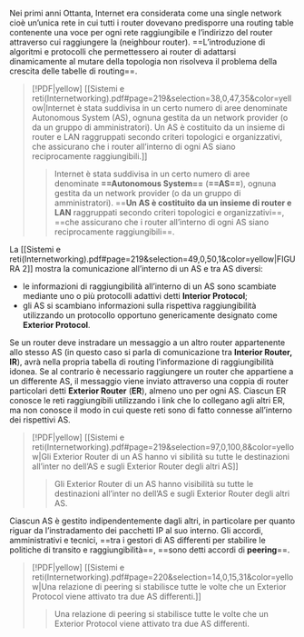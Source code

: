 Nei primi anni Ottanta, Internet era considerata come una single network cioè un’unica rete in cui tutti i router dovevano predisporre una routing table contenente una voce per ogni rete raggiungibile e l’indirizzo del router attraverso cui raggiungere la (neighbour router). ==L’introduzione di algoritmi e protocolli che permettessero ai router di adattarsi dinamicamente al mutare della topologia non risolveva il problema della crescita delle tabelle di routing==.

> [!PDF|yellow] [[Sistemi e reti(Internetworking).pdf#page=219&selection=38,0,47,35&color=yellow|Internet è stata suddivisa in un certo numero di aree denominate Autonomous System (AS), ognuna gestita da un network provider (o da un gruppo di amministratori). Un AS è costituito da un insieme di router e LAN raggruppati secondo criteri topologici e organizzativi, che assicurano che i router all’interno di ogni AS siano reciprocamente raggiungibili.]]
> > Internet è stata suddivisa in un certo numero di aree denominate **==Autonomous System==** (**==AS==**), ognuna gestita da un network provider (o da un gruppo di amministratori). ==**Un AS è costituito da un insieme di router e LAN** raggruppati secondo criteri topologici e organizzativi==, ==che assicurano che i router all’interno di ogni AS siano reciprocamente raggiungibili==.

La [[Sistemi e reti(Internetworking).pdf#page=219&selection=49,0,50,1&color=yellow|FIGURA 2]] mostra la comunicazione all’interno di un AS e tra AS diversi:

- le informazioni di raggiungibilità all’interno di un AS sono scambiate mediante uno o più protocolli adattivi detti **Interior Protocol**; 
- gli AS si scambiano informazioni sulla rispettiva raggiungibilità utilizzando un protocollo opportuno genericamente designato come **Exterior Protocol**.

Se un router deve instradare un messaggio a un altro router appartenente allo stesso AS (in questo caso si parla di comunicazione tra **Interior Router, IR**), avrà nella propria tabella di routing l’informazione di raggiungibilità idonea. Se al contrario è necessario raggiungere un router che appartiene a un differente AS, il messaggio viene inviato attraverso una coppia di router particolari detti **Exterior Router** (**ER**), almeno uno per ogni AS. Ciascun ER conosce le reti raggiungibili utilizzando i link che lo collegano agli altri ER, ma non conosce il modo in cui queste reti sono di fatto connesse all’interno dei rispettivi AS.

> [!PDF|yellow] [[Sistemi e reti(Internetworking).pdf#page=219&selection=97,0,100,8&color=yellow|Gli Exterior Router di un AS hanno vi sibilità su tutte le destinazioni all’inter no dell’AS e sugli Exterior Router degli altri AS]]
> > Gli Exterior Router di un AS hanno visibilità su tutte le destinazioni all’inter no dell’AS e sugli Exterior Router degli altri AS.

Ciascun AS è gestito indipendentemente dagli altri, in particolare per quanto riguar da l’instradamento dei pacchetti IP al suo interno. Gli accordi, amministrativi e tecnici, ==tra i gestori di AS differenti per stabilire le politiche di transito e raggiungibilità==, ==sono detti accordi di **peering**==.

> [!PDF|yellow] [[Sistemi e reti(Internetworking).pdf#page=220&selection=14,0,15,31&color=yellow|Una relazione di peering si stabilisce tutte le volte che un Exterior Protocol viene attivato tra due AS differenti.]]
> > Una relazione di peering si stabilisce tutte le volte che un Exterior Protocol viene attivato tra due AS differenti.


